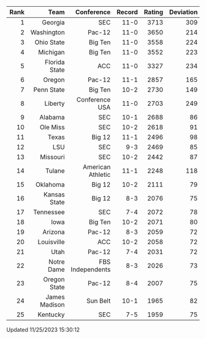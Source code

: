 | Rank  | Team                 | Conference           | Record   | Rating | Deviation |
| ---:  | ---:                 | ---:                 | ---:     | ---:   | ---:      |
| 1     | Georgia              | SEC                  | 11-0     | 3713   | 309       |
| 2     | Washington           | Pac-12               | 11-0     | 3650   | 214       |
| 3     | Ohio State           | Big Ten              | 11-0     | 3558   | 224       |
| 4     | Michigan             | Big Ten              | 11-0     | 3552   | 223       |
| 5     | Florida State        | ACC                  | 11-0     | 3327   | 234       |
| 6     | Oregon               | Pac-12               | 11-1     | 2857   | 165       |
| 7     | Penn State           | Big Ten              | 10-2     | 2730   | 149       |
| 8     | Liberty              | Conference USA       | 11-0     | 2703   | 249       |
| 9     | Alabama              | SEC                  | 10-1     | 2688   | 86        |
| 10    | Ole Miss             | SEC                  | 10-2     | 2618   | 91        |
| 11    | Texas                | Big 12               | 11-1     | 2496   | 98        |
| 12    | LSU                  | SEC                  | 9-3      | 2469   | 85        |
| 13    | Missouri             | SEC                  | 10-2     | 2442   | 87        |
| 14    | Tulane               | American Athletic    | 11-1     | 2248   | 118       |
| 15    | Oklahoma             | Big 12               | 10-2     | 2111   | 79        |
| 16    | Kansas State         | Big 12               | 8-3      | 2076   | 75        |
| 17    | Tennessee            | SEC                  | 7-4      | 2072   | 78        |
| 18    | Iowa                 | Big Ten              | 10-2     | 2071   | 80        |
| 19    | Arizona              | Pac-12               | 8-3      | 2059   | 72        |
| 20    | Louisville           | ACC                  | 10-2     | 2058   | 72        |
| 21    | Utah                 | Pac-12               | 7-4      | 2031   | 72        |
| 22    | Notre Dame           | FBS Independents     | 8-3      | 2026   | 73        |
| 23    | Oregon State         | Pac-12               | 8-4      | 2007   | 75        |
| 24    | James Madison        | Sun Belt             | 10-1     | 1965   | 82        |
| 25    | Kentucky             | SEC                  | 7-5      | 1959   | 75        |

Updated 11/25/2023 15:30:12
